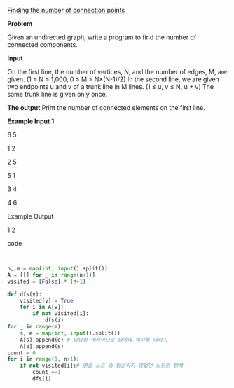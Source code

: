 [Finding the number of connection points](https://www.acmicpc.net/problem/11724)


**Problem**

Given an undirected graph, write a program to find the number of connected components.

**Input**


On the first line, the number of vertices, N, and the number of edges, M, are given. (1 ≤ N ≤ 1,000, 0 ≤ M ≤ N×(N-1)/2) In the second line, we are given two endpoints u and v of a trunk line in M lines. (1 ≤ u, v ≤ N, u ≠ v) The same trunk line is given only once.

**The output**
Print the number of connected elements on the first line.

**Example Input 1** 

6 5

1 2

2 5

5 1

3 4

4 6

Example Output 

1 
2 








code

```python


n, m = map(int, input().split())
A = [[] for _ in range(n+1)]
visited = [False] * (n+1)

def dfs(v):
    visited[v] = True
    for i in A[v]:
        if not visited[i]:
            dfs(i)
for _ in range(m):
    s, e = map(int, input().split())
    A[s].append(e) # 양방향 에지이므로 양쪽에 에지를 더하기
    A[e].append(s)
count = 0 
for i in range(1, n+1):
    if not visited[i]:# 연결 노드 중 방문하지 않았던 노드만 탐색
        count +=1
        dfs(i)


```